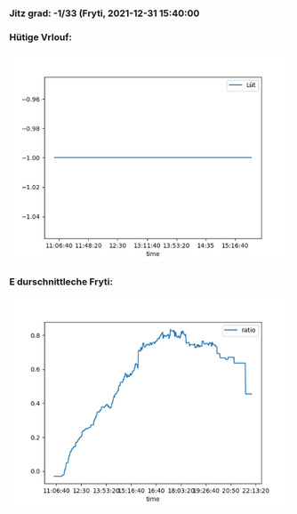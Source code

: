 ### Jitz grad: -1/33 (Fryti, 2021-12-31 15:40:00

### Hütige Vrlouf:
![Graph](Today.png)

### E durschnittleche Fryti:
![Graph](Fryti.png)